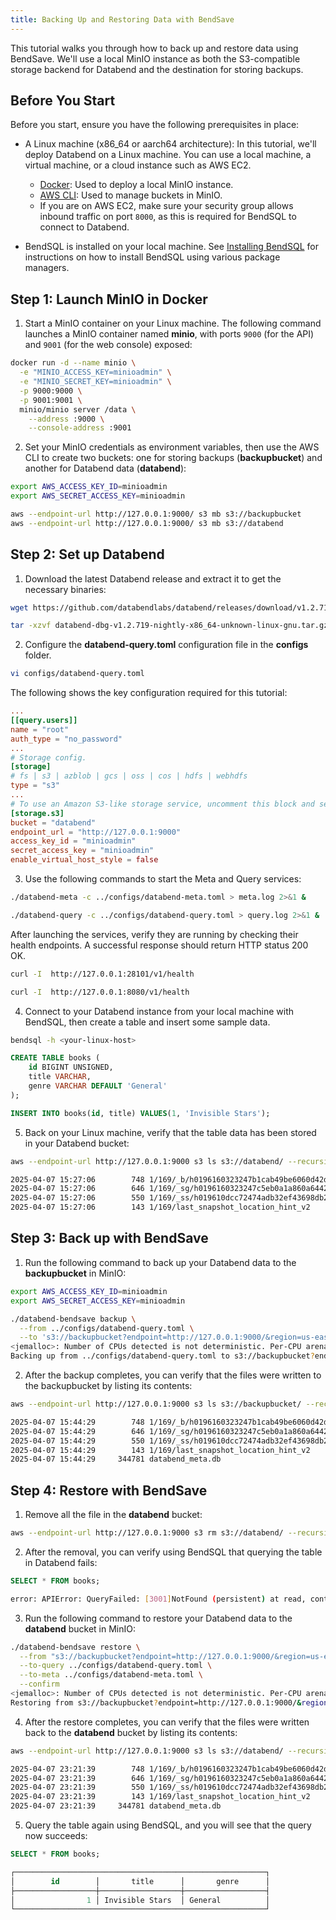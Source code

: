```yaml
---
title: Backing Up and Restoring Data with BendSave
---
```


This tutorial walks you through how to back up and restore data using BendSave. We'll use a local MinIO instance as both the S3-compatible storage backend for Databend and the destination for storing backups.

## Before You Start

Before you start, ensure you have the following prerequisites in place:

- A Linux machine (x86_64 or aarch64 architecture): In this tutorial, we'll deploy Databend on a Linux machine. You can use a local machine, a virtual machine, or a cloud instance such as AWS EC2.
    - [Docker](https://www.docker.com/): Used to deploy a local MinIO instance. 
    - [AWS CLI](https://aws.amazon.com/cli/): Used to manage buckets in MinIO.
    - If you are on AWS EC2, make sure your security group allows inbound traffic on port `8000`, as this is required for BendSQL to connect to Databend.

- BendSQL is installed on your local machine. See [Installing BendSQL](/guides/sql-clients/bendsql/#installing-bendsql) for instructions on how to install BendSQL using various package managers.

## Step 1: Launch MinIO in Docker

1. Start a MinIO container on your Linux machine. The following command launches a MinIO container named **minio**, with ports `9000` (for the API) and `9001` (for the web console) exposed:

```bash
docker run -d --name minio \
  -e "MINIO_ACCESS_KEY=minioadmin" \
  -e "MINIO_SECRET_KEY=minioadmin" \
  -p 9000:9000 \
  -p 9001:9001 \
  minio/minio server /data \
    --address :9000 \
    --console-address :9001
```

2. Set your MinIO credentials as environment variables, then use the AWS CLI to create two buckets: one for storing backups (**backupbucket**) and another for Databend data (**databend**):

```bash
export AWS_ACCESS_KEY_ID=minioadmin
export AWS_SECRET_ACCESS_KEY=minioadmin

aws --endpoint-url http://127.0.0.1:9000/ s3 mb s3://backupbucket
aws --endpoint-url http://127.0.0.1:9000/ s3 mb s3://databend
```

## Step 2: Set up Databend

1. Download the latest Databend release and extract it to get the necessary binaries:

```bash
wget https://github.com/databendlabs/databend/releases/download/v1.2.719-nightly/databend-dbg-v1.2.719-nightly-x86_64-unknown-linux-gnu.tar.gz

tar -xzvf databend-dbg-v1.2.719-nightly-x86_64-unknown-linux-gnu.tar.gz
```

2. Configure the **databend-query.toml** configuration file in the **configs** folder. 

```bash
vi configs/databend-query.toml
```

The following shows the key configuration required for this tutorial:

```toml
...
[[query.users]]
name = "root"
auth_type = "no_password"
...
# Storage config.
[storage]
# fs | s3 | azblob | gcs | oss | cos | hdfs | webhdfs
type = "s3"
...
# To use an Amazon S3-like storage service, uncomment this block and set your values.
[storage.s3]
bucket = "databend"
endpoint_url = "http://127.0.0.1:9000"
access_key_id = "minioadmin"
secret_access_key = "minioadmin"
enable_virtual_host_style = false
```

3. Use the following commands to start the Meta and Query services:

```bash
./databend-meta -c ../configs/databend-meta.toml > meta.log 2>&1 &
```

```bash
./databend-query -c ../configs/databend-query.toml > query.log 2>&1 &
```

After launching the services, verify they are running by checking their health endpoints. A successful response should return HTTP status 200 OK.

```bash
curl -I  http://127.0.0.1:28101/v1/health

curl -I  http://127.0.0.1:8080/v1/health
```

4. Connect to your Databend instance from your local machine with BendSQL, then create a table and insert some sample data.

```bash
bendsql -h <your-linux-host>
```

```sql
CREATE TABLE books (
    id BIGINT UNSIGNED,
    title VARCHAR,
    genre VARCHAR DEFAULT 'General'
);

INSERT INTO books(id, title) VALUES(1, 'Invisible Stars');
```

5. Back on your Linux machine, verify that the table data has been stored in your Databend bucket:

```bash
aws --endpoint-url http://127.0.0.1:9000 s3 ls s3://databend/ --recursive
```

```bash
2025-04-07 15:27:06        748 1/169/_b/h0196160323247b1cab49be6060d42df8_v2.parquet
2025-04-07 15:27:06        646 1/169/_sg/h0196160323247c5eb0a1a860a6442c70_v4.mpk
2025-04-07 15:27:06        550 1/169/_ss/h019610dcc72474adb32ef43698db2a09_v4.mpk
2025-04-07 15:27:06        143 1/169/last_snapshot_location_hint_v2
```

## Step 3: Back up with BendSave

1. Run the following command to back up your Databend data to the **backupbucket** in MinIO:

```bash
export AWS_ACCESS_KEY_ID=minioadmin
export AWS_SECRET_ACCESS_KEY=minioadmin

./databend-bendsave backup \
  --from ../configs/databend-query.toml \
  --to 's3://backupbucket?endpoint=http://127.0.0.1:9000/&region=us-east-1'
<jemalloc>: Number of CPUs detected is not deterministic. Per-CPU arena disabled.
Backing up from ../configs/databend-query.toml to s3://backupbucket?endpoint=http://127.0.0.1:9000/&region=us-east-1
```

2. After the backup completes, you can verify that the files were written to the backupbucket by listing its contents:

```bash
aws --endpoint-url http://127.0.0.1:9000 s3 ls s3://backupbucket/ --recursive
```

```bash
2025-04-07 15:44:29        748 1/169/_b/h0196160323247b1cab49be6060d42df8_v2.parquet
2025-04-07 15:44:29        646 1/169/_sg/h0196160323247c5eb0a1a860a6442c70_v4.mpk
2025-04-07 15:44:29        550 1/169/_ss/h019610dcc72474adb32ef43698db2a09_v4.mpk
2025-04-07 15:44:29        143 1/169/last_snapshot_location_hint_v2
2025-04-07 15:44:29     344781 databend_meta.db
```

## Step 4: Restore with BendSave

1. Remove all the file in the **databend** bucket:

```bash
aws --endpoint-url http://127.0.0.1:9000 s3 rm s3://databend/ --recursive
```

2. After the removal, you can verify using BendSQL that querying the table in Databend fails:

```sql
SELECT * FROM books;
```

```bash
error: APIError: QueryFailed: [3001]NotFound (persistent) at read, context: { uri: http://127.0.0.1:9000/databend/1/169/_ss/h019610dcc72474adb32ef43698db2a09_v4.mpk, response: Parts { status: 404, version: HTTP/1.1, headers: {"accept-ranges": "bytes", "content-length": "423", "content-type": "application/xml", "server": "MinIO", "strict-transport-security": "max-age=31536000; includeSubDomains", "vary": "Origin", "vary": "Accept-Encoding", "x-amz-id-2": "dd9025bab4ad464b049177c95eb6ebf374d3b3fd1af9251148b658df7ac2e3e8", "x-amz-request-id": "18342C51C209C7E9", "x-content-type-options": "nosniff", "x-ratelimit-limit": "144", "x-ratelimit-remaining": "144", "x-xss-protection": "1; mode=block", "date": "Mon, 07 Apr 2025 23:14:45 GMT"} }, service: s3, path: 1/169/_ss/h019610dcc72474adb32ef43698db2a09_v4.mpk, range: 0- } => S3Error { code: "NoSuchKey", message: "The specified key does not exist.", resource: "/databend/1/169/_ss/h019610dcc72474adb32ef43698db2a09_v4.mpk", request_id: "18342C51C209C7E9" }
```

3. Run the following command to restore your Databend data to the **databend** bucket in MinIO:

```bash
./databend-bendsave restore \
  --from "s3://backupbucket?endpoint=http://127.0.0.1:9000/&region=us-east-1" \
  --to-query ../configs/databend-query.toml \
  --to-meta ../configs/databend-meta.toml \
  --confirm
<jemalloc>: Number of CPUs detected is not deterministic. Per-CPU arena disabled.
Restoring from s3://backupbucket?endpoint=http://127.0.0.1:9000/&region=us-east-1 to query ../configs/databend-query.toml and meta ../configs/databend-meta.toml with confirmation
```

4. After the restore completes, you can verify that the files were written back to the **databend** bucket by listing its contents:

```bash
aws --endpoint-url http://127.0.0.1:9000 s3 ls s3://databend/ --recursive
```

```bash
2025-04-07 23:21:39        748 1/169/_b/h0196160323247b1cab49be6060d42df8_v2.parquet
2025-04-07 23:21:39        646 1/169/_sg/h0196160323247c5eb0a1a860a6442c70_v4.mpk
2025-04-07 23:21:39        550 1/169/_ss/h019610dcc72474adb32ef43698db2a09_v4.mpk
2025-04-07 23:21:39        143 1/169/last_snapshot_location_hint_v2
2025-04-07 23:21:39     344781 databend_meta.db
```

5. Query the table again using BendSQL, and you will see that the query now succeeds:

```sql
SELECT * FROM books;
```

```sql
┌────────────────────────────────────────────────────────┐
│        id        │       title      │       genre      │
├──────────────────┼──────────────────┼──────────────────┤
│                1 │ Invisible Stars  │ General          │
└────────────────────────────────────────────────────────┘
```